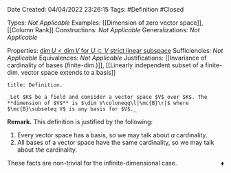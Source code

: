 <br />
<br />

Date Created: 04/04/2022 23:26:15
Tags: #Definition #Closed

Types: _Not Applicable_
Examples: [[Dimension of zero vector space]], [[Column Rank]]
Constructions: _Not Applicable_
Generalizations: _Not Applicable_

Properties: [$\dim U<\dim V$ for $U\subset V$ strict linear subspace](Dimension%20of%20proper%20subspace%20strictly%20less%20than%20dimension%20of%20vector%20space%20(finite-dim.).md)
Sufficiencies: _Not Applicable_
Equivalences: _Not Applicable_
Justifications: [[Invariance of cardinality of bases (finite-dim.)]], [[Linearly independent subset of a finite-dim. vector space extends to a basis]]

``` ad-Definition
title: Definition.

_Let $K$ be a field and consider a vector space $V$ over $K$. The **dimension of $V$** is $\dim V\coloneqq\l|\mc{B}\r|$ where $\mc{B}\subseteq V$ is any basis for $V$._

```

**Remark.** This definition is justified by the following:
1. Every vector space has a basis, so we may talk about _a_ cardinality.
2. All bases of a vector space have the same cardinality, so we may talk about _the_ cardinality.

These facts are non-trivial for the infinite-dimensional case.<span style="float:right;">$\blacklozenge$</span>
